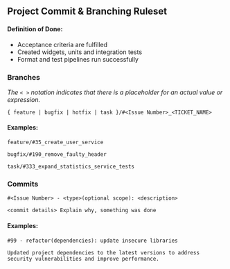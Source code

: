 ## Project Commit & Branching Ruleset

#### Definition of Done:

* Acceptance criteria are fulfilled
* Created widgets, units and integration tests
* Format and test pipelines run successfully

### Branches

*The `< >` notation indicates that there is a placeholder for an actual value or expression.*

` { feature | bugfix | hotfix | task }/#<Issue Number>_<TICKET_NAME> `

#### Examples:

`feature/#35_create_user_service`

`bugfix/#190_remove_faulty_header`

`task/#333_expand_statistics_service_tests`

### Commits

```
#<Issue Number> - <type>(optional scope): <description>

<commit details> Explain why, something was done
 ```

#### Examples:

```
#99 - refactor(dependencies): update insecure libraries

Updated project dependencies to the latest versions to address security vulnerabilities and improve performance.
```
